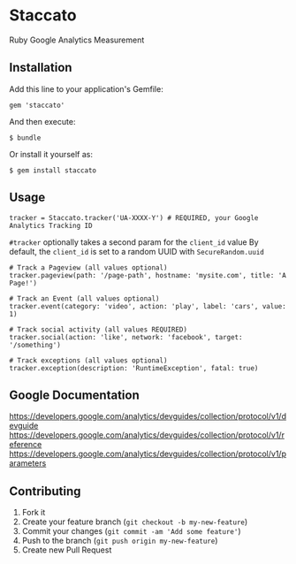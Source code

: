 # Staccato

Ruby Google Analytics Measurement

## Installation

Add this line to your application's Gemfile:

    gem 'staccato'

And then execute:

    $ bundle

Or install it yourself as:

    $ gem install staccato

## Usage

    tracker = Staccato.tracker('UA-XXXX-Y') # REQUIRED, your Google Analytics Tracking ID

`#tracker` optionally takes a second param for the `client_id` value
By default, the `client_id` is set to a random UUID with `SecureRandom.uuid`

    # Track a Pageview (all values optional)
    tracker.pageview(path: '/page-path', hostname: 'mysite.com', title: 'A Page!')

    # Track an Event (all values optional)
    tracker.event(category: 'video', action: 'play', label: 'cars', value: 1)

    # Track social activity (all values REQUIRED)
    tracker.social(action: 'like', network: 'facebook', target: '/something')

    # Track exceptions (all values optional)
    tracker.exception(description: 'RuntimeException', fatal: true)

## Google Documentation

https://developers.google.com/analytics/devguides/collection/protocol/v1/devguide
https://developers.google.com/analytics/devguides/collection/protocol/v1/reference
https://developers.google.com/analytics/devguides/collection/protocol/v1/parameters

## Contributing

1. Fork it
2. Create your feature branch (`git checkout -b my-new-feature`)
3. Commit your changes (`git commit -am 'Add some feature'`)
4. Push to the branch (`git push origin my-new-feature`)
5. Create new Pull Request
